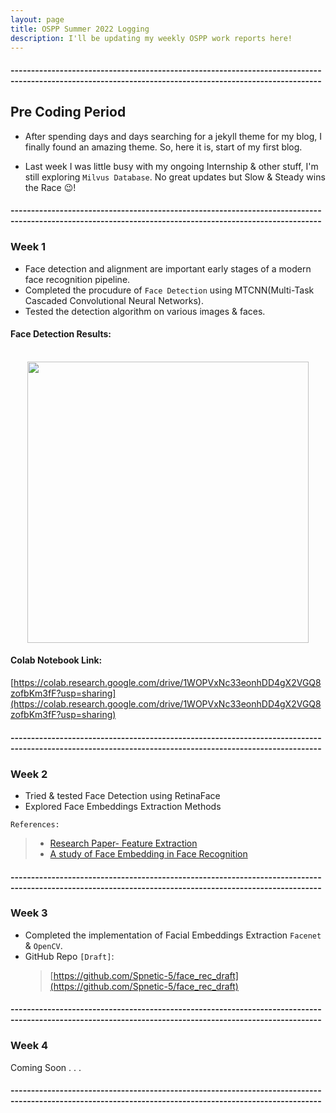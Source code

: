 ```yaml
---
layout: page
title: OSPP Summer 2022 Logging
description: I'll be updating my weekly OSPP work reports here!
---
```


#### --------------------------------------------------------------------------------------------------------------------------------------------------------

## Pre Coding Period

- After spending days and days searching for a jekyll theme for my blog, I finally found an amazing theme. So, here it is, start of my first blog.

- Last week I was little busy with my ongoing Internship & other stuff, I'm still exploring `Milvus Database`. No great updates but Slow & Steady wins the Race 😉️!

#### --------------------------------------------------------------------------------------------------------------------------------------------------------

### Week 1

- Face detection and alignment are important early stages of a modern face recognition pipeline.
- Completed the procudure of `Face Detection` using MTCNN(Multi-Task Cascaded Convolutional Neural Networks).
- Tested the detection algorithm on various images & faces.

#### **Face Detection Results:**
<p align="center">
<br/>
<img src="https://user-images.githubusercontent.com/106381842/178055596-7f839221-9d20-4e11-ba24-fc91fc1e876f.png" height="450"/>
</p>

#### **Colab Notebook Link:**
[https://colab.research.google.com/drive/1WOPVxNc33eonhDD4gX2VGQ8zofbKm3fF?usp=sharing](https://colab.research.google.com/drive/1WOPVxNc33eonhDD4gX2VGQ8zofbKm3fF?usp=sharing)

#### --------------------------------------------------------------------------------------------------------------------------------------------------------

### Week 2

- Tried & tested Face Detection using RetinaFace
- Explored Face Embeddings Extraction Methods

`References: `

> * [Research Paper- Feature Extraction](https://www.researchgate.net/publication/313360566_FEATURE_EXTRACTION_METHODS_FOR_FACE_RECOGNITION)
> * [A study of Face Embedding in Face Recognition](https://digitalcommons.calpoly.edu/cgi/viewcontent.cgi?article=3377&context=theses)

#### --------------------------------------------------------------------------------------------------------------------------------------------------------

### Week 3

- Completed the implementation of Facial Embeddings Extraction `Facenet` & `OpenCV`.
- GitHub Repo `[Draft]`: 
    >  [https://github.com/Spnetic-5/face_rec_draft](https://github.com/Spnetic-5/face_rec_draft) 

#### --------------------------------------------------------------------------------------------------------------------------------------------------------

### Week 4

Coming Soon . . .

#### --------------------------------------------------------------------------------------------------------------------------------------------------------